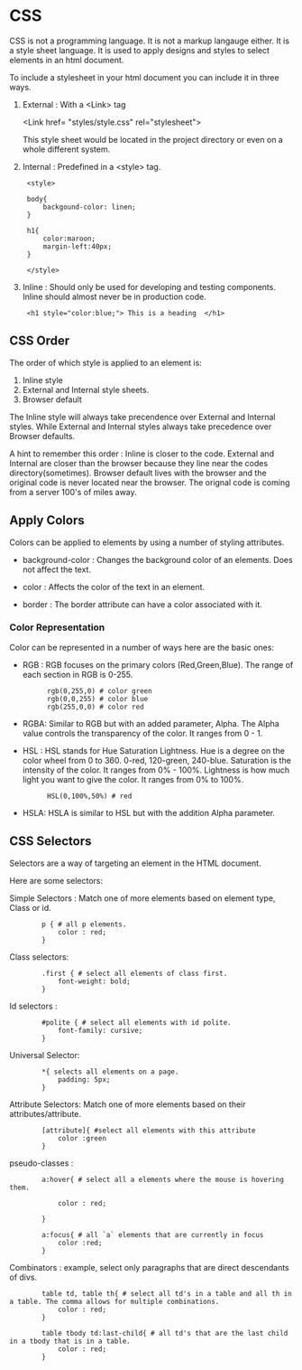 # CSS

CSS is not a programming language. It is not a markup langauge either. It is a style sheet language. It is used to apply designs and styles to select elements in an html document. 

To include a stylesheet in your html document you can include it in three ways. 

1. External : With a &lt;Link> tag 

    &lt;Link href= "styles/style.css" rel="stylesheet">

    This style sheet would be located in the project directory or even on a whole different system. 
2. Internal : Predefined in a &lt;style> tag. 

        <style>

        body{
            backgound-color: linen;
        }

        h1{
            color:maroon;
            margin-left:40px;
        }
        
        </style>
3. Inline : Should only be used for developing and testing components. Inline should almost never be in production code. 

        <h1 style="color:blue;"> This is a heading  </h1>

## CSS Order

The order of which style is applied to an element is:

1. Inline style
2. External and Internal style sheets.
3. Browser default

The Inline style will always take precendence over External and Internal styles. While External and Internal styles always take precedence over Browser defaults. 

A hint to remember this order : Inline is closer to the code. External and Internal are closer than the browser because they line near the codes directory(sometimes). Browser default lives with the browser and the original code is never located near the browser. The orignal code is coming from a server 100's of miles away. 

## Apply Colors 

Colors can be applied to elements by using a number of styling attributes.

* background-color : Changes the background color of an elements. Does not affect the text.

* color : Affects the color of the text in an element.

* border : The border attribute can have a color associated with it.

### Color Representation
Color can be represented in a number of ways here are the basic ones:

* RGB : RGB focuses on the primary colors (Red,Green,Blue). The range of each section in RGB is 0-255.

            rgb(0,255,0) # color green
            rgb(0,0,255) # color blue
            rgb(255,0,0) # color red
* RGBA: Similar to RGB but with an added parameter, Alpha. The Alpha value controls the transparency of the color. It ranges from 0 - 1. 

* HSL : HSL stands for Hue Saturation Lightness. Hue is a degree on the color wheel from 0 to 360. 0-red, 120-green, 240-blue. Saturation is the intensity of the color. It ranges from 0% - 100%. Lightness is how much light you want to give the color. It ranges from 0% to 100%.

            HSL(0,100%,50%) # red

* HSLA: HSLA is similar to HSL but with the addition Alpha parameter. 

## CSS Selectors 

Selectors are a way of targeting an element in the HTML document. 

Here are some selectors:

Simple Selectors : Match one of more elements based on element type, Class or id. 

            p { # all p elements.
                color : red; 
            }

Class selectors: 

            .first { # select all elements of class first.
                font-weight: bold; 
            }

Id selectors :

            #polite { # select all elements with id polite.
                font-family: cursive;
            }

Universal Selector:

            *{ selects all elements on a page.
                padding: 5px; 
            }
Attribute Selectors: Match one of more elements based on their attributes/attribute.

            [attribute]{ #select all elements with this attribute
                color :green
            }

pseudo-classes :

            a:hover{ # select all a elements where the mouse is hovering them. 

                color : red;                

            }

            a:focus{ # all `a` elements that are currently in focus 
                color :red;
            }

Combinators : example, select only paragraphs that are direct descendants of divs.

            table td, table th{ # select all td's in a table and all th in a table. The comma allows for multiple combinations. 
                color : red; 
            }
            
            table tbody td:last-child{ # all td's that are the last child in a tbody that is in a table. 
                color : red; 
            }
            
        
